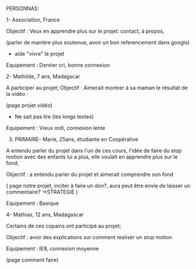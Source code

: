 ﻿PERSONNAS:

1- Association, France
 
Objectif : Veux en apprendre plus sur le projet: contact, à propos,

(parler de manière plus soutenue, avoir un bon referencement dans google)
+ aide "vivre" le projet

Equipement : Dernier cri, bonne connexion

2- Mathilde, 7 ans, Madagscar

A participer au projet;
Objectif : Aimerait montrer à sa maman le résultat de la vidéo : 

(page projet vidéo)

- Ne sait pas lire (les longs textes)

Equipement : Vieux ordi, connexion lente



3. PRIMAIRE- Marie, 25ans, étudiante en Coopérative

A entendu parler du projet dans l'un de ces cours, l'idée de faire du stop motion avec des enfants lui a plus, elle voulait en apprendre plus sur le fond;

Objectif : a entendu parler du projet et aimerait comprendre son fond

( page notre projet, inciter à faire un don?, aura peut être envie de laisser un commentaire? ->STRATEGIE )

Equipement : Basique


4- Mathias, 12 ans, Madagascar

Certains de ces copains ont participé au projet;

Objectif : avoir des explications sur comment realiser un stop motion

Equipement : IE8, connexion moyenne

(page comment faire)





